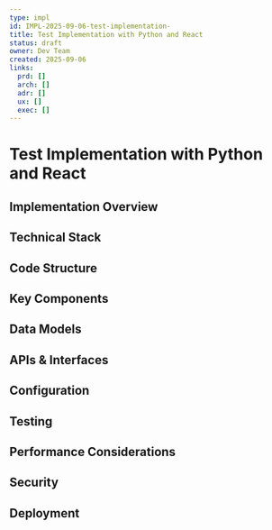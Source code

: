 ```yaml
---
type: impl
id: IMPL-2025-09-06-test-implementation-
title: Test Implementation with Python and React
status: draft
owner: Dev Team
created: 2025-09-06
links:
  prd: []
  arch: []
  adr: []
  ux: []
  exec: []
---
```


# Test Implementation with Python and React

## Implementation Overview
<!-- High-level implementation approach -->

## Technical Stack
<!-- What technologies are we using? -->

## Code Structure
<!-- How is the code organized? -->

## Key Components
<!-- What are the main components and their responsibilities? -->

## Data Models
<!-- What data structures are we using? -->

## APIs & Interfaces
<!-- What APIs and interfaces are exposed? -->

## Configuration
<!-- What configuration is needed? -->

## Testing
<!-- How is this tested? -->

## Performance Considerations
<!-- What performance optimizations are in place? -->

## Security
<!-- What security measures are implemented? -->

## Deployment
<!-- How is this deployed? -->